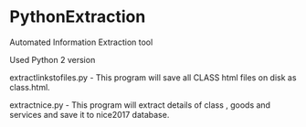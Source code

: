 # PythonExtraction
Automated Information Extraction tool

Used Python 2 version

extractlinkstofiles.py - This program will save all CLASS html files on disk as class<classno>.html.

extractnice.py - This program will extract details of class , goods and services and save it to nice2017 database.

